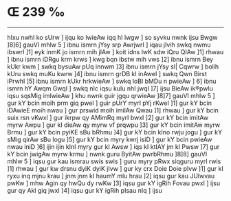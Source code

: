 # Œ 239 ‰
---
hIxu nwhI ko sUrw ] ijqu ko lwieAw iqq hI lwgw ] so syvku nwnk ijsu
Bwgw ]8]6] gauVI mhlw 5 ] ibnu ismrn jYsy srp AwrjwrI ] iqau
jIvih swkq nwmu ibswrI ]1] eyk inmK jo ismrn mih jIAw ] koit
idns lwK sdw iQru QIAw ]1] rhwau ] ibnu ismrn iDRgu krm krws ]
kwg bqn ibstw mih vws ]2] ibnu ismrn Bey kUkr kwm ] swkq bysuAw
pUq innwm ]3] ibnu ismrn jYsy sI| Cqwrw ] bolih kUru swkq muKu kwrw
]4] ibnu ismrn grDB kI inAweI ] swkq Qwn Birst iPrwhI ]5]
ibnu ismrn kUkr hrkwieAw ] swkq loBI bMDu n pwieAw ] 6] ibnu
ismrn hY Awqm GwqI ] swkq nIc iqsu kulu nhI jwqI ]7] ijsu BieAw
ik®pwlu iqsu sqsMig imlwieAw ] khu nwnk guir jgqu qrwieAw ]8]7]
gauVI mhlw 5 ] gur kY bcin moih prm giq pweI ] guir pUrY myrI pYj
rKweI ]1] gur kY bcin iDAwieE moih nwau ] gur prswid moih imilAw
Qwau ]1] rhwau ] gur kY bcin suix rsn vKwxI ] gur ikrpw qy AMimRq
myrI bwxI ]2] gur kY bcin imitAw myrw Awpu ] gur kI dieAw qy myrw vf
prqwpu ]3] gur kY bcin imitAw myrw Brmu ] gur kY bcin pyiKE sBu
bRhmu ]4] gur kY bcin kIno rwju jogu ] gur kY sMig qirAw sBu logu ]5]
gur kY bcin myry kwrj isiD ] gur kY bcin pwieAw nwau iniD ]6] ijin
ijin kInI myry gur kI Awsw ] iqs kI ktIAY jm kI Pwsw ]7] gur kY
bcin jwigAw myrw krmu ] nwnk guru ByitAw pwrbRhmu ]8]8] gauVI
mhlw 5 ] iqsu gur kau ismrau swis swis ] guru myry pRwx siqguru myrI
rwis ]1] rhwau ] gur kw drsnu dyiK dyiK jIvw ] gur ky crx Doie Doie
pIvw ]1] gur kI ryxu inq mjnu krau ] jnm jnm kI haumY mlu hrau
]2] iqsu gur kau JUlwvau pwKw ] mhw Agin qy hwQu dy rwKw ]3] iqsu
gur kY igRih Fovau pwxI ] ijsu gur qy Akl giq jwxI ]4] iqsu gur kY
igRih pIsau nIq ] ijsu
####
